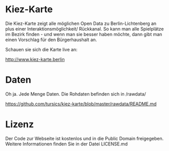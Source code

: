 Kiez-Karte
==========

Die Kiez-Karte zeigt alle möglichen Open Data zu Berlin-Lichtenberg an plus einer Interaktionsmöglichkeit/ Rückkanal. So kann man alle Spielplätze im Bezirk finden - und wenn man sie besser haben möchte, dann gibt man einen Vorschlag für den Bürgerhaushalt an.

Schauen sie sich die Karte live an:

http://www.kiez-karte.berlin

Daten
=====

Oh ja. Jede Menge Daten. Die Rohdaten befinden sich in /rawdata/

https://github.com/tursics/kiez-karte/blob/master/rawdata/README.md

Lizenz
======

Der Code zur Webseite ist kostenlos und in die Public Domain freigegeben. Weitere Informationen finden Sie in der Datei LICENSE.md
